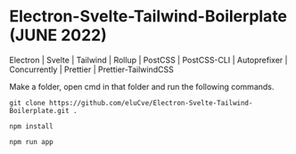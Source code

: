 # Electron-Svelte-Tailwind-Boilerplate (JUNE 2022)
Electron | Svelte | Tailwind | Rollup | PostCSS | PostCSS-CLI | Autoprefixer | Concurrently | Prettier | Prettier-TailwindCSS

Make a folder, open cmd in that folder and run the following commands.

``` git clone https://github.com/eluCve/Electron-Svelte-Tailwind-Boilerplate.git . ```

``` npm install ```

``` npm run app ```
